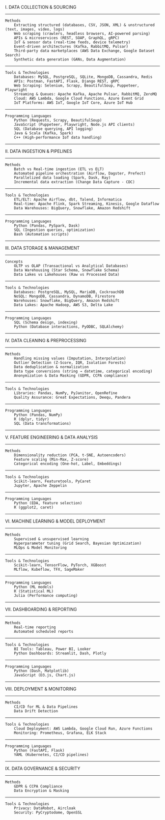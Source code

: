 I. DATA COLLECTION & SOURCING
________________________________________
	Methods
    	Extracting structured (databases, CSV, JSON, XML) & unstructured (text, images, video, logs) 
    	Web scraping (crawlers, headless browsers, AI-powered parsing)
    	APIs & microservices (REST, SOAP, GraphQL, gRPC)
    	IoT & sensor data (real-time feeds, device telemetry)
    	Event-driven architectures (Kafka, RabbitMQ, Pulsar)
    	Third-party data marketplaces (AWS Data Exchange, Google Dataset Search)
    	Synthetic data generation (GANs, Data Augmentation)
________________________________________
	Tools & Technologies
		Databases: MySQL, PostgreSQL, SQLite, MongoDB, Cassandra, Redis
		APIs: Postman, FastAPI, Flask, Django REST, gRPC
		Web Scraping: Selenium, Scrapy, BeautifulSoup, Puppeteer, Playwright
		Streaming & Queues: Apache Kafka, Apache Pulsar, RabbitMQ, ZeroMQ
		Cloud: AWS Lambda, Google Cloud Functions, Azure Event Grid
		IoT Platforms: AWS IoT, Google IoT Core, Azure IoT Hub
________________________________________
	Programming Languages
		Python (Requests, Scrapy, BeautifulSoup)
		JavaScript (Puppeteer, Playwright, Node.js API clients)
		SQL (Database querying, API logging)
		Java & Scala (Kafka, Spark)
		C++ (High-performance IoT data handling)

________________________________________
II. DATA INGESTION & PIPELINES
________________________________________
	Methods
		Batch vs Real-time ingestion (ETL vs ELT)
		Automated pipeline orchestration (Airflow, Dagster, Prefect)
		Parallelized data loading (Spark, Dask, Ray)
		Incremental data extraction (Change Data Capture - CDC)
________________________________________
 	Tools & Technologies
 		ETL/ELT: Apache Airflow, dbt, Talend, Informatica
	 	Real-time: Apache Flink, Spark Streaming, Kinesis, Google Dataflow
	 	Data Warehouses: BigQuery, Snowflake, Amazon Redshift
________________________________________
	Programming Languages
		Python (Pandas, PySpark, Dask)
		SQL (Ingestion queries, optimization)	
		Bash (Automation scripts)
	
________________________________________

 
III. DATA STORAGE & MANAGEMENT

________________________________________

	Concepts
		OLTP vs OLAP (Transactional vs Analytical Databases)
		Data Warehousing (Star Schema, Snowflake Schema)
		Data Lakes vs Lakehouses (Raw vs Processed Data)
	
________________________________________
 
 
 	Tools & Technologies
		Databases: PostgreSQL, MySQL, MariaDB, CockroachDB
		NoSQL: MongoDB, Cassandra, DynamoDB, Firestore
		Warehouses: Snowflake, BigQuery, Amazon Redshift
		Data Lakes: Apache Hadoop, AWS S3, Delta Lake
	
________________________________________

 	Programming Languages
		SQL (Schema design, indexing)
		Python (Database interactions, PyODBC, SQLAlchemy)
	
________________________________________

 
IV. DATA CLEANING & PREPROCESSING

________________________________________

	Methods
 		Handling missing values (Imputation, Interpolation)
		Outlier Detection (Z-Score, IQR, Isolation Forests)
		Data deduplication & normalization
		Data type conversions (string → datetime, categorical encoding)
		Anonymization & Data Masking (GDPR, CCPA compliance)
________________________________________

	Tools & Technologies
		Libraries: Pandas, NumPy, PyJanitor, OpenRefine
		Quality Assurance: Great Expectations, Deequ, Pandera
________________________________________

	Programming Languages
		Python (Pandas, NumPy)
		R (dplyr, tidyr)
		SQL (Data transformations)
________________________________________

V. FEATURE ENGINEERING & DATA ANALYSIS

________________________________________

	Methods
		Dimensionality reduction (PCA, t-SNE, Autoencoders)
		Feature scaling (Min-Max, Z-score)
		Categorical encoding (One-hot, Label, Embeddings)

________________________________________

	Tools & Technologies
		Scikit-learn, Featuretools, PyCaret
		Jupyter, Apache Zeppelin
________________________________________

	Programming Languages
		Python (EDA, feature selection)
		R (ggplot2, caret)
________________________________________

VI. MACHINE LEARNING & MODEL DEPLOYMENT

________________________________________

	Methods
		Supervised & unsupervised learning
		Hyperparameter tuning (Grid Search, Bayesian Optimization)
		MLOps & Model Monitoring
________________________________________

	Tools & Technologies
		Scikit-learn, TensorFlow, PyTorch, XGBoost
		MLflow, Kubeflow, TFX, SageMaker
________________________________________

	Programming Languages
		Python (ML models)
		R (Statistical ML)
		Julia (Performance computing)
________________________________________

VII. DASHBOARDING & REPORTING

________________________________________

	Methods
		Real-time reporting
		Automated scheduled reports
________________________________________

	Tools & Technologies
		BI Tools: Tableau, Power BI, Looker
		Python Dashboards: Streamlit, Dash, Plotly
________________________________________

	Programming Languages
		Python (Dash, Matplotlib)
		JavaScript (D3.js, Chart.js)
________________________________________

VIII. DEPLOYMENT & MONITORING

________________________________________

	Methods
		CI/CD for ML & Data Pipelines
		Data Drift Detection
________________________________________

	Tools & Technologies
		Cloud Deployment: AWS Lambda, Google Cloud Run, Azure Functions
		Monitoring: Prometheus, Grafana, ELK Stack
________________________________________

	Programming Languages
		Python (FastAPI, Flask)
		YAML (Kubernetes, CI/CD pipelines)
________________________________________

IX. DATA GOVERNANCE & SECURITY
________________________________________

	Methods
		GDPR & CCPA Compliance
		Data Encryption & Masking
________________________________________

	Tools & Technologies
		Privacy: DataRobot, Aircloak
		Security: PyCryptodome, OpenSSL

